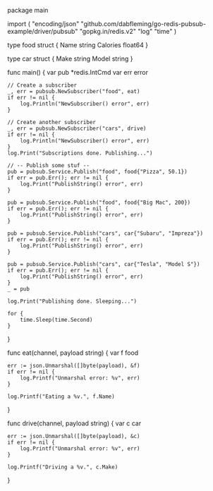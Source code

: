 package main

import (
	"encoding/json"
	"github.com/dabfleming/go-redis-pubsub-example/driver/pubsub"
	"gopkg.in/redis.v2"
	"log"
	"time"
)

type food struct {
	Name     string
	Calories float64
}

type car struct {
	Make  string
	Model string
}

func main() {
	var pub *redis.IntCmd
	var err error

	// Create a subscriber
	_, err = pubsub.NewSubscriber("food", eat)
	if err != nil {
		log.Println("NewSubscriber() error", err)
	}

	// Create another subscriber
	_, err = pubsub.NewSubscriber("cars", drive)
	if err != nil {
		log.Println("NewSubscriber() error", err)
	}
	log.Print("Subscriptions done. Publishing...")

	// -- Publish some stuf --
	pub = pubsub.Service.Publish("food", food{"Pizza", 50.1})
	if err = pub.Err(); err != nil {
		log.Print("PublishString() error", err)
	}

	pub = pubsub.Service.Publish("food", food{"Big Mac", 200})
	if err = pub.Err(); err != nil {
		log.Print("PublishString() error", err)
	}

	pub = pubsub.Service.Publish("cars", car{"Subaru", "Impreza"})
	if err = pub.Err(); err != nil {
		log.Print("PublishString() error", err)
	}

	pub = pubsub.Service.Publish("cars", car{"Tesla", "Model S"})
	if err = pub.Err(); err != nil {
		log.Print("PublishString() error", err)
	}
	_ = pub

	log.Print("Publishing done. Sleeping...")

	for {
		time.Sleep(time.Second)
	}
}

func eat(channel, payload string) {
	var f food

	err := json.Unmarshal([]byte(payload), &f)
	if err != nil {
		log.Printf("Unmarshal error: %v", err)
	}

	log.Printf("Eating a %v.", f.Name)
}

func drive(channel, payload string) {
	var c car

	err := json.Unmarshal([]byte(payload), &c)
	if err != nil {
		log.Printf("Unmarshal error: %v", err)
	}

	log.Printf("Driving a %v.", c.Make)
}